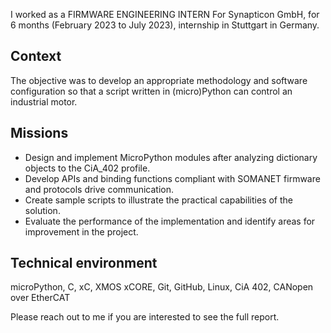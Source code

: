 I worked as a FIRMWARE ENGINEERING INTERN For Synapticon GmbH, for 6 months (February 2023 to July 2023), internship in Stuttgart in Germany.  

  
## Context
The objective was to develop an appropriate methodology and software configuration so that a
script written in (micro)Python can control an industrial motor.  

## Missions
- Design and implement MicroPython modules after analyzing dictionary objects to
the CiA_402 profile.  
- Develop APIs and binding functions compliant with SOMANET firmware and protocols
drive communication.  
- Create sample scripts to illustrate the practical capabilities of the solution.  
- Evaluate the performance of the implementation and identify areas for improvement in the project.  

## Technical environment
microPython, C, xC, XMOS xCORE, Git, GitHub, Linux, CiA 402, CANopen over EtherCAT  

Please reach out to me if you are interested to see the full report.
